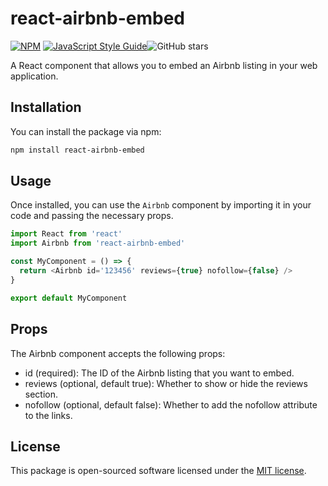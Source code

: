 # react-airbnb-embed

[![NPM](https://img.shields.io/npm/v/react-airbnb-embed.svg)](https://www.npmjs.com/package/react-airbnb-embed) [![JavaScript Style Guide](https://img.shields.io/badge/code_style-standard-brightgreen.svg)](https://standardjs.com)![GitHub stars](https://img.shields.io/github/stars/matyik/react-airbnb-embed?style=social)

A React component that allows you to embed an Airbnb listing in your web application.

## Installation

You can install the package via npm:

```bash
npm install react-airbnb-embed
```

## Usage

Once installed, you can use the `Airbnb` component by importing it in your code and passing the necessary props.

```javascript
import React from 'react'
import Airbnb from 'react-airbnb-embed'

const MyComponent = () => {
  return <Airbnb id='123456' reviews={true} nofollow={false} />
}

export default MyComponent
```

## Props

The Airbnb component accepts the following props:

- id (required): The ID of the Airbnb listing that you want to embed.
- reviews (optional, default true): Whether to show or hide the reviews section.
- nofollow (optional, default false): Whether to add the nofollow attribute to the links.

## License

This package is open-sourced software licensed under the [MIT license](https://opensource.org/license/mit/ 'MIT license').
